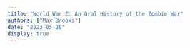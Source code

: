 ```yaml
---
title: "World War Z: An Oral History of the Zombie War"
authors: ["Max Brooks"]
date: "2023-05-26"
display: true
---
```


<!-- Your comments or review here -->
